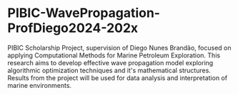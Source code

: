# PIBIC-WavePropagation-ProfDiego2024-202x
 PIBIC Scholarship Project, supervision of Diego Nunes Brandão, focused on applying Computational Methods for Marine Petroleum Exploration. This research aims to develop effective wave propagation model exploring algorithmic optimization techniques and it's mathematical structures. Results from the project will be used for data analysis and interpretation of marine environments.
